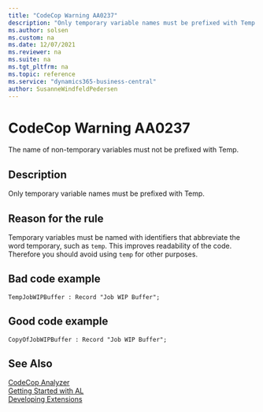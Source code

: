 ```yaml
---
title: "CodeCop Warning AA0237"
description: "Only temporary variable names must be prefixed with Temp."
ms.author: solsen
ms.custom: na
ms.date: 12/07/2021
ms.reviewer: na
ms.suite: na
ms.tgt_pltfrm: na
ms.topic: reference
ms.service: "dynamics365-business-central"
author: SusanneWindfeldPedersen
---
```

[//]: # (START>DO_NOT_EDIT)
[//]: # (IMPORTANT:Do not edit any of the content between here and the END>DO_NOT_EDIT.)
[//]: # (Any modifications should be made in the .xml files in the ModernDev repo.)
# CodeCop Warning AA0237
The name of non-temporary variables must not be prefixed with Temp.

## Description
Only temporary variable names must be prefixed with Temp.

[//]: # (IMPORTANT: END>DO_NOT_EDIT)

## Reason for the rule
Temporary variables must be named with identifiers that abbreviate the word temporary, such as `temp`. This improves readability of the code. Therefore you should avoid using `temp` for other purposes.

## Bad code example
```AL
TempJobWIPBuffer : Record "Job WIP Buffer";
```

## Good code example
```AL
CopyOfJobWIPBuffer : Record "Job WIP Buffer";
```
 
## See Also  
[CodeCop Analyzer](codecop.md)  
[Getting Started with AL](../devenv-get-started.md)  
[Developing Extensions](../devenv-dev-overview.md)  
